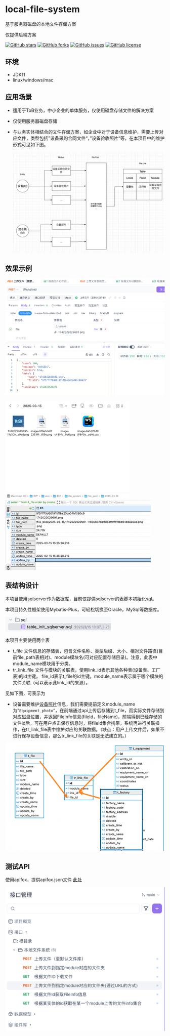 # local-file-system
基于服务器磁盘的本地文件存储方案

仅提供后端方案

[![GitHub stars](https://img.shields.io/github/stars/Grant-Vranes/local-file-system)](https://github.com/Grant-Vranes/local-file-system/stargazers)
[![GitHub forks](https://img.shields.io/github/forks/Grant-Vranes/local-file-system)](https://github.com/Grant-Vranes/local-file-system/network)
[![GitHub issues](https://img.shields.io/github/issues/Grant-Vranes/local-file-system)](https://github.com/Grant-Vranes/local-file-system/issues)
[![GitHub license](https://img.shields.io/github/license/Grant-Vranes/local-file-system)](https://github.com/Grant-Vranes/local-file-system/blob/main/LICENSE)

## 环境

- JDK11
- linux/windows/mac



## 应用场景

- 适用于ToB业务，中小企业的单体服务，仅使用磁盘存储文件的解决方案

- 仅使用服务器磁盘存储

- 与业务实体相结合的文件存储方案，如企业中对于设备信息维护，需要上传对应文件，类型包括”设备采购合同文件“，”设备验收照片“等，在本项目中的维护形式可见如下图。

  <img src="./README.assets/image-20250315162924364.png" alt="image-20250315162924364" style="zoom:70%;" /> 





## 效果示例

<img src="./README.assets/image-20250315220515807.png" alt="image-20250315220515807" style="zoom:67%;" />	 

<img src="./README.assets/image-20250315220553810.png" alt="image-20250315220553810" style="zoom:67%;" /> <img src="./README.assets/image-20250315220713103.png" alt="image-20250315220713103" style="zoom:67%;" /> 





## 表结构设计

本项目使用sqlserver作为数据库，目前仅提供sqlserver的表脚本初始化sql。

本项目持久性框架使用Mybatis-Plus，可轻松切换至Oracle，MySql等数据库。

![image-20250315165824369](./README.assets/image-20250315165824369.png) 

本项目主要使用两个表

- t_file 文件信息的存储表，包含文件名称、类型后缀、大小、相对文件路径(目前file_path表相对)、module模块名(可对应配置存储目录)。注意，此表中module_name模块用于分类。
- tr_link_file 文件与模块的关联表，使用link_id表示其他各种表(设备表、工厂表)的id主键， file_id表示t_file的id主键。module_name表示属于哪个模块的文件关联（可以表示此link_id的来源）。

见如下图，可表示为

- 设备需要维护<u>设备照片</u>信息，我们需要提前定义module_name为”`Equipment_photo`“，在前端通过api上传后存储到t_file，而实际文件存储到对应磁盘位置，并返回FileInfo信息(fileId，fileName)，前端得到已经存储的文件id后，可在用户点击保存信息时，将fileId集合携带，系统再进行关联操作，在tr_link_file表中维护对应的关联数据。（缺点：用户上传文件后，如果不进行保存设备信息，那么tr_link_file的关联是无法建立的。）

![image-20250315165753060](./README.assets/image-20250315165753060.png) 





## 测试API

使用apifox，提供apifox.json文件 [此处](./api_test_script)

![image-20250315215928166](./README.assets/image-20250315215928166.png) 

